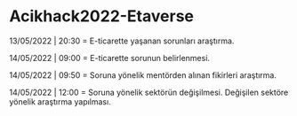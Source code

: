 # Acikhack2022-Etaverse
13/05/2022 | 20:30 = E-ticarette yaşanan sorunları araştırma.

14/05/2022 | 09:00 = E-ticarette sorunun belirlenmesi.

14/05/2022 | 09:50 = Soruna yönelik mentörden alınan fikirleri araştırma.

14/05/2022 | 12:00 = Soruna yönelik sektörün değişilmesi. Değişilen sektöre yönelik araştırma yapılması.
